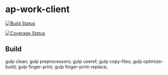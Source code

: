 # ap-work-client

[![Build Status](https://travis-ci.org/appirio-tech/gulp-tasks.svg?branch=master)](https://travis-ci.org/appirio-tech/gulp-tasks)

[![Coverage Status](https://coveralls.io/repos/appirio-tech/ap-work-client/badge.svg?branch=dev&t=s1nAzI)](https://coveralls.io/r/appirio-tech/ap-work-client?branch=dev)

## Build
gulp clean; gulp preprocessors; gulp useref; gulp copy-files; gulp optimize-build; gulp finger-print; gulp finger-print-replace;

